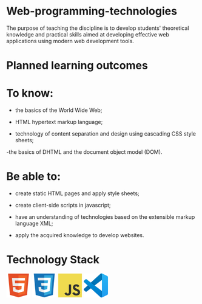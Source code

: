# Web-programming-technologies

The purpose of teaching the discipline is to develop students' theoretical knowledge and practical skills aimed at developing effective web applications using modern web development tools.

# Planned learning outcomes

# To know:

- the basics of the World Wide Web;

- HTML hypertext markup language;

- technology of content separation and design using cascading CSS style sheets;

-the basics of DHTML and the document object model (DOM).

# Be able to:

- create static HTML pages and apply style sheets;

- create client-side scripts in javascript;

- have an understanding of technologies based on the extensible markup language XML;

- apply the acquired knowledge to develop websites.

# Technology Stack
<div>
  <!-- HTML -->
  <img height="64" width="64" src="https://raw.githubusercontent.com/devicons/devicon/master/icons/html5/html5-original.svg" alt="HTML" />
  <!-- CSS -->
  <img height="64" width="64" src="https://raw.githubusercontent.com/devicons/devicon/master/icons/css3/css3-original.svg" alt="CSS" />
  <!-- JavaScript -->
  <img height="64" width="64" src="https://raw.githubusercontent.com/devicons/devicon/master/icons/javascript/javascript-original.svg" alt="JavaScript" />
  <!-- Visual Studio Code -->
  <img height="64" width="64" src="https://raw.githubusercontent.com/devicons/devicon/master/icons/vscode/vscode-original.svg" alt="Visual Studio Code" />
</div>

